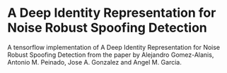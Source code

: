# A Deep Identity Representation for Noise Robust Spoofing Detection

A tensorflow implementation of A Deep Identity Representation for Noise Robust Spoofing Detection from the paper by Alejandro Gomez-Alanis, Antonio M. Peinado, Jose A. Gonzalez and Angel M. Garcia.
